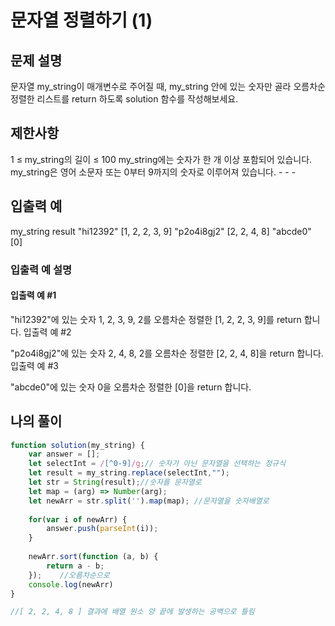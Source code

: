 # 문자열 정렬하기 (1)

## 문제 설명
문자열 my_string이 매개변수로 주어질 때, my_string 안에 있는 숫자만 골라 오름차순 정렬한 리스트를 return 하도록 solution 함수를 작성해보세요.

## 제한사항
1 ≤ my_string의 길이 ≤ 100
my_string에는 숫자가 한 개 이상 포함되어 있습니다.
my_string은 영어 소문자 또는 0부터 9까지의 숫자로 이루어져 있습니다. - - -

## 입출력 예
my_string	result
"hi12392"	[1, 2, 2, 3, 9]
"p2o4i8gj2"	[2, 2, 4, 8]
"abcde0"	[0]

### 입출력 예 설명
#### 입출력 예 #1

"hi12392"에 있는 숫자 1, 2, 3, 9, 2를 오름차순 정렬한 [1, 2, 2, 3, 9]를 return 합니다.
입출력 예 #2

"p2o4i8gj2"에 있는 숫자 2, 4, 8, 2를 오름차순 정렬한 [2, 2, 4, 8]을 return 합니다.
입출력 예 #3

"abcde0"에 있는 숫자 0을 오름차순 정렬한 [0]을 return 합니다.

## 나의 풀이

```js
function solution(my_string) {
    var answer = [];
    let selectInt = /[^0-9]/g;// 숫자가 아닌 문자열을 선택하는 정규식
    let result = my_string.replace(selectInt,"");   
    let str = String(result);//숫자를 문자열로 
    let map = (arg) => Number(arg);
    let newArr = str.split('').map(map); //문자열을 숫자배열로
   
    for(var i of newArr) {
        answer.push(parseInt(i));    
    }
    
    newArr.sort(function (a, b) {
        return a - b;
    });    //오름차순으로 
    console.log(newArr)
}

//[ 2, 2, 4, 8 ] 결과에 배열 원소 양 끝에 발생하는 공백으로 틀림 


```
